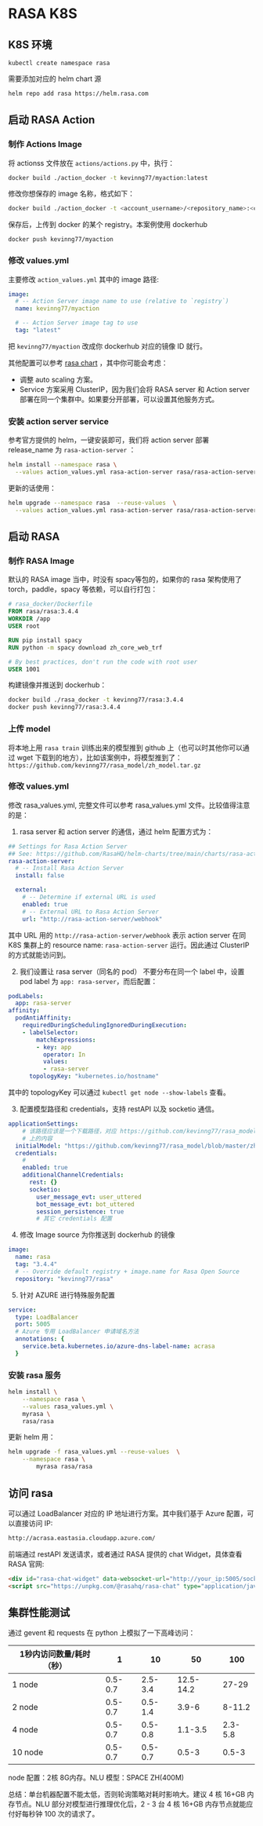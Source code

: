 # RASA K8S

## K8S 环境

```
kubectl create namespace rasa
```

需要添加对应的 helm chart 源

```sh
helm repo add rasa https://helm.rasa.com
```

## 启动 RASA Action

### 制作 Actions Image

将 actionss 文件放在 `actions/actions.py` 中，执行：

```sh
docker build ./action_docker -t kevinng77/myaction:latest
```

修改你想保存的 image 名称，格式如下：

```sh
docker build ./action_docker -t <account_username>/<repository_name>:<custom_image_tag>
```

保存后，上传到 docker 的某个 registry。本案例使用 dockerhub

```
docker push kevinng77/myaction
```

### 修改 values.yml

主要修改 `action_values.yml` 其中的 image 路径:

```yml
image:
  # -- Action Server image name to use (relative to `registry`)
  name: kevinng77/myaction

  # -- Action Server image tag to use
  tag: "latest"
```

把 `kevinng77/myaction` 改成你 dockerhub 对应的镜像 ID 就行。

其他配置可以参考 [rasa chart](https://github.com/RasaHQ/helm-charts/tree/main/charts) ，其中你可能会考虑：

+ 调整 auto scaling 方案。
+ Service 方案采用 ClusterIP，因为我们会将 RASA server 和 Action server 部署在同一个集群中。如果要分开部署，可以设置其他服务方式。

### 安装 action server service

参考官方提供的 helm，一键安装即可，我们将 action server 部署 release_name 为 `rasa-action-server` ：

```sh
helm install --namespace rasa \
  --values action_values.yml rasa-action-server rasa/rasa-action-server
```

更新的话使用：

```sh
helm upgrade --namespace rasa  --reuse-values  \
  --values action_values.yml rasa-action-server rasa/rasa-action-server
```

## 启动 RASA

### 制作 RASA Image

默认的 RASA image 当中，时没有 spacy等包的，如果你的 rasa 架构使用了 torch，paddle，spacy 等依赖，可以自行打包：

```dockerfile
# rasa_docker/Dockerfile
FROM rasa/rasa:3.4.4
WORKDIR /app
USER root

RUN pip install spacy
RUN python -m spacy download zh_core_web_trf

# By best practices, don't run the code with root user
USER 1001
```

构建镜像并推送到 dockerhub：

```sh
docker build ./rasa_docker -t kevinng77/rasa:3.4.4
docker push kevinng77/rasa:3.4.4
```

### 上传 model

将本地上用 `rasa train` 训练出来的模型推到 github 上（也可以时其他你可以通过 wget 下载到的地方），比如该案例中，将模型推到了： `https://github.com/kevinng77/rasa_model/zh_model.tar.gz`

### 修改 values.yml

修改 rasa_values.yml, 完整文件可以参考 rasa_values.yml 文件。比较值得注意的是：

1. rasa server 和 action server 的通信，通过 helm 配置方式为：

```yml
## Settings for Rasa Action Server
## See: https://github.com/RasaHQ/helm-charts/tree/main/charts/rasa-action-server
rasa-action-server:
  # -- Install Rasa Action Server
  install: false

  external:
    # -- Determine if external URL is used
    enabled: true
    # -- External URL to Rasa Action Server
    url: "http://rasa-action-server/webhook"
```

其中 URL 用的 `http://rasa-action-server/webhook` 表示 action server 在同 K8S 集群上的 resource name: `rasa-action-server` 运行。因此通过 ClusterIP 的方式就能访问到。

2. 我们设置让 rasa server（同名的 pod） 不要分布在同一个 label 中，设置 pod label 为 `app: rasa-server`，而后配置：

```yml
podLabels:
  app: rasa-server
affinity: 
  podAntiAffinity:
    requiredDuringSchedulingIgnoredDuringExecution:
    - labelSelector:
        matchExpressions:
        - key: app
          operator: In
          values:
          - rasa-server
      topologyKey: "kubernetes.io/hostname"
```

其中的 topologyKey 可以通过 `kubectl get node --show-labels` 查看。

3. 配置模型路径和 credentials，支持 restAPI 以及 socketio 通信。

```yml
applicationSettings:
	# 该路径应该是一个下载路径，对应 https://github.com/kevinng77/rasa_model/zh_model.tar.gz
	# 上的内容
  initialModel: "https://github.com/kevinng77/rasa_model/blob/master/zh_model.tar.gz?raw=true"
  credentials:
    # 
    enabled: true
    additionalChannelCredentials:
      rest: {}
      socketio:
        user_message_evt: user_uttered
        bot_message_evt: bot_uttered
        session_persistence: true
        # 其它 credentials 配置
```

4. 修改 Image source 为你推送到 dockerhub 的镜像

```yml
image:
  name: rasa
  tag: "3.4.4"
  # -- Override default registry + image.name for Rasa Open Source
  repository: "kevinng77/rasa"
```

5. 针对 AZURE 进行特殊服务配置

```yml
service:
  type: LoadBalancer
  port: 5005
  # Azure 专用 LoadBalancer 申请域名方法
  annotations: {
    service.beta.kubernetes.io/azure-dns-label-name: acrasa
  }
```

### 安装 rasa 服务

```sh
helm install \
    --namespace rasa \
    --values rasa_values.yml \
    myrasa \
    rasa/rasa
```

更新 helm 用：

```sh
helm upgrade -f rasa_values.yml --reuse-values  \
    --namespace rasa \
        myrasa rasa/rasa
```

## 访问 rasa

可以通过 LoadBalancer 对应的 IP 地址进行方案。其中我们基于 Azure 配置，可以直接访问 IP:

```sh
http://acrasa.eastasia.cloudapp.azure.com/
```

前端通过 restAPI 发送请求，或者通过 RASA 提供的 chat Widget，具体查看 RASA 官网:

```html
<div id="rasa-chat-widget" data-websocket-url="http://your_ip:5005/socket.io"></div>
<script src="https://unpkg.com/@rasahq/rasa-chat" type="application/javascript"></script>
```

## 集群性能测试

通过 gevent 和 requests 在 python 上模拟了一下高峰访问：

| 1秒内访问数量/耗时（秒） | 1       | 10      | 50        | 100     |
| ------------------------ | ------- | ------- | --------- | ------- |
| 1 node                   | 0.5-0.7 | 2.5-3.4 | 12.5-14.2 | 27-29   |
| 2 node                   | 0.5-0.7 | 0.5-1.4 | 3.9-6     | 8-11.2  |
| 4 node                   | 0.5-0.7 | 0.5-0.8 | 1.1-3.5   | 2.3-5.8 |
| 10 node                  | 0.5-0.7 | 0.5-0.7 | 0.5-3     | 0.5-3   |

node 配置：2核 8G内存。NLU 模型：SPACE ZH(400M)

总结：单台机器配置不能太低，否则轮询策略对耗时影响大。建议 4 核 16+GB 内存节点。NLU 部分对模型进行推理优化后，2 - 3 台 4 核 16+GB 内存节点就能应付好每秒钟 100 次的请求了。